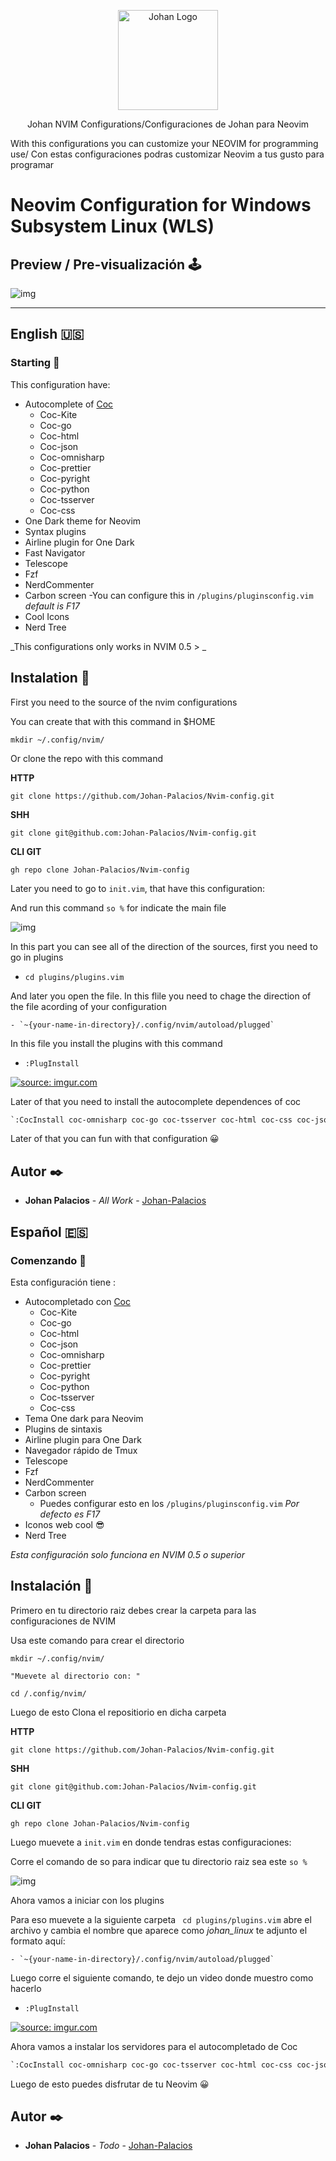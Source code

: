 <p align="center">
    <img alt="Johan Logo" src="https://user-images.githubusercontent.com/77251405/120911904-37bcd800-c648-11eb-9358-e62e4e16ac1c.png" height="160" />
  </a>
  <p align="center">Johan NVIM Configurations/Configuraciones de Johan para Neovim</p>
  <p align="center">
  <p>With this configurations you can customize your NEOVIM for programming use/ Con estas configuraciones podras customizar Neovim a tus gusto para programar
  </p>
  </p>
</p>

# Neovim Configuration  for Windows Subsystem Linux (WLS)


## Preview / Pre-visualización 🕹️


![img](https://i.imgur.com/i4pZ1ps.png)

------------
## English 🇺🇸

### Starting 🚀
This configuration have:
- Autocomplete of [Coc](https://github.com/neoclide/coc.nvim "CoC")
	-  Coc-Kite
	- Coc-go
	- Coc-html
	- Coc-json
	- Coc-omnisharp
	- Coc-prettier
	- Coc-pyright
	- Coc-python
	- Coc-tsserver
	- Coc-css
- One Dark theme for Neovim 
- Syntax plugins
- Airline plugin for One Dark
- Fast Navigator
- Telescope 
- Fzf
- NerdCommenter
- Carbon screen
	-You can configure this in `/plugins/pluginsconfig.vim` _default is F17_
- Cool Icons
- Nerd Tree

_This configurations only works in NVIM 0.5 > _
## Instalation  🔧


First you need to the source of the nvim configurations

You can create that with this command in $HOME

`mkdir ~/.config/nvim/`

 Or clone the repo with this command
 
**HTTP**


`git clone https://github.com/Johan-Palacios/Nvim-config.git`

**SHH**

`git clone git@github.com:Johan-Palacios/Nvim-config.git`

**CLI GIT**

```gh repo clone Johan-Palacios/Nvim-config```


Later you need to go to `init.vim`, that have this configuration:

And run this command `so %` for indicate the main file

![img](https://i.imgur.com/LBmN9BU.png)

In this part you can see all of the direction of the sources, first you need to go in plugins 

- `cd plugins/plugins.vim`

And later you open the file. In this flile you need to chage the direction of the file acording of your configuration

	- `~{your-name-in-directory}/.config/nvim/autoload/plugged`
In this file you install the plugins with this command

- `:PlugInstall`

<a href="https://imgur.com/tfJNdUq"><img src="https://i.imgur.com/tfJNdUq.gif" title="source: imgur.com" /></a>


Later of that you need to install the autocomplete dependences of coc

```vb
`:CocInstall coc-omnisharp coc-go coc-tsserver coc-html coc-css coc-json coc-prettier coc-python coc-pyright coc-kite`
```

Later of that you can fun with that configuration 😀


## Autor ✒️

* **Johan Palacios** - *All Work* - [Johan-Palacios](https://github.com/Johan-Palacios)

## Español 🇪🇸
### Comenzando 🚀
Esta configuración tiene :
- Autocompletado con  [Coc](https://github.com/neoclide/coc.nvim "CoC")
	-  Coc-Kite
	- Coc-go
	- Coc-html
	- Coc-json
	- Coc-omnisharp
	- Coc-prettier
	- Coc-pyright
	- Coc-python
	- Coc-tsserver
	- Coc-css
- Tema One dark para Neovim 
- Plugins de sintaxis
- Airline plugin para One Dark
- Navegador rápido de Tmux
- Telescope 
- Fzf
- NerdCommenter
- Carbon screen
	- Puedes configurar esto en los  `/plugins/pluginsconfig.vim` _Por defecto es F17_
- Iconos web cool 😎
- Nerd Tree 

_Esta configuración solo funciona en  NVIM 0.5  o superior_
## Instalación  🔧


Primero en tu directorio raiz debes crear la carpeta para las configuraciones de NVIM

Usa este comando para crear el directorio

```
mkdir ~/.config/nvim/

"Muevete al directorio con: "

cd /.config/nvim/
```

 Luego de esto Clona el repositiorio en dicha carpeta
 
**HTTP**


`git clone https://github.com/Johan-Palacios/Nvim-config.git`

**SHH**

`git clone git@github.com:Johan-Palacios/Nvim-config.git`

**CLI GIT**

```gh repo clone Johan-Palacios/Nvim-config```



Luego muevete a  `init.vim` en donde tendras estas configuraciones:

Corre el comando de so para indicar que tu directorio raiz sea este `so %`

![img](https://i.imgur.com/LBmN9BU.png)

Ahora vamos a iniciar con los plugins 

Para eso muevete a la siguiente carpeta ` cd plugins/plugins.vim` abre el archivo y cambia el nombre que aparece como _johan_linux_ te adjunto el formato aquí:

	- `~{your-name-in-directory}/.config/nvim/autoload/plugged`

Luego corre el siguiente comando, te dejo un video donde muestro como hacerlo

- `:PlugInstall`

<a href="https://imgur.com/tfJNdUq"><img src="https://i.imgur.com/tfJNdUq.gif" title="source: imgur.com" /></a>


Ahora vamos a instalar los servidores para el autocompletado de Coc

```vb
`:CocInstall coc-omnisharp coc-go coc-tsserver coc-html coc-css coc-json coc-prettier coc-python coc-pyright coc-kite`
```

Luego de esto puedes disfrutar de tu Neovim 😀
## Autor ✒️

* **Johan Palacios** - *Todo* - [Johan-Palacios](https://github.com/Johan-Palacios)
